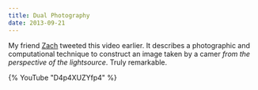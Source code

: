 ```yaml
---
title: Dual Photography
date: 2013-09-21
---
```


My friend [Zach](http://twitter.com/zachaysan) tweeted this video earlier. It describes a photographic and computational technique to construct an image taken by a camer _from the perspective of the lightsource_. Truly remarkable.

{% YouTube "D4p4XUZYfp4" %}
